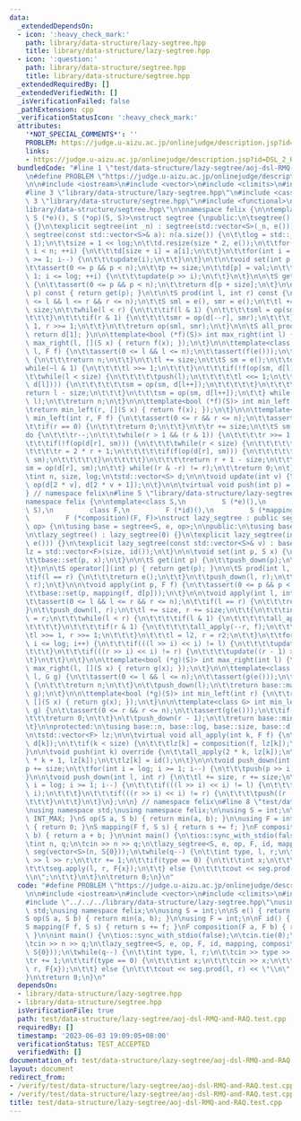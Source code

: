 ```yaml
---
data:
  _extendedDependsOn:
  - icon: ':heavy_check_mark:'
    path: library/data-structure/lazy-segtree.hpp
    title: library/data-structure/lazy-segtree.hpp
  - icon: ':question:'
    path: library/data-structure/segtree.hpp
    title: library/data-structure/segtree.hpp
  _extendedRequiredBy: []
  _extendedVerifiedWith: []
  _isVerificationFailed: false
  _pathExtension: cpp
  _verificationStatusIcon: ':heavy_check_mark:'
  attributes:
    '*NOT_SPECIAL_COMMENTS*': ''
    PROBLEM: https://judge.u-aizu.ac.jp/onlinejudge/description.jsp?id=DSL_2_H
    links:
    - https://judge.u-aizu.ac.jp/onlinejudge/description.jsp?id=DSL_2_H
  bundledCode: "#line 1 \"test/data-structure/lazy-segtree/aoj-dsl-RMQ-and-RAQ.test.cpp\"\
    \n#define PROBLEM \"https://judge.u-aizu.ac.jp/onlinejudge/description.jsp?id=DSL_2_H\"\
    \n\n#include <iostream>\n#include <vector>\n#include <climits>\n#include <algorithm>\n\
    #line 3 \"library/data-structure/lazy-segtree.hpp\"\n#include <cassert>\n#line\
    \ 3 \"library/data-structure/segtree.hpp\"\n#include <functional>\n#line 5 \"\
    library/data-structure/segtree.hpp\"\n\nnamespace felix {\n\ntemplate<class S,\
    \ S (*e)(), S (*op)(S, S)>\nstruct segtree {\npublic:\n\tsegtree() : segtree(0)\
    \ {}\n\texplicit segtree(int _n) : segtree(std::vector<S>(_n, e())) {}\n\texplicit\
    \ segtree(const std::vector<S>& a): n(a.size()) {\n\t\tlog = std::__lg(2 * n -\
    \ 1);\n\t\tsize = 1 << log;\n\t\td.resize(size * 2, e());\n\t\tfor(int i = 0;\
    \ i < n; ++i) {\n\t\t\td[size + i] = a[i];\n\t\t}\n\t\tfor(int i = size - 1; i\
    \ >= 1; i--) {\n\t\t\tupdate(i);\n\t\t}\n\t}\n\t\n\tvoid set(int p, S val) {\n\
    \t\tassert(0 <= p && p < n);\n\t\tp += size;\n\t\td[p] = val;\n\t\tfor(int i =\
    \ 1; i <= log; ++i) {\n\t\t\tupdate(p >> i);\n\t\t}\n\t}\n\n\tS get(int p) const\
    \ {\n\t\tassert(0 <= p && p < n);\n\t\treturn d[p + size];\n\t}\n\n\tS operator[](int\
    \ p) const { return get(p); }\n\t\n\tS prod(int l, int r) const {\n\t\tassert(0\
    \ <= l && l <= r && r <= n);\n\t\tS sml = e(), smr = e();\n\t\tl += size, r +=\
    \ size;\n\t\twhile(l < r) {\n\t\t\tif(l & 1) {\n\t\t\t\tsml = op(sml, d[l++]);\n\
    \t\t\t}\n\t\t\tif(r & 1) {\n\t\t\t\tsmr = op(d[--r], smr);\n\t\t\t}\n\t\t\tl >>=\
    \ 1, r >>= 1;\n\t\t}\n\t\treturn op(sml, smr);\n\t}\n\n\tS all_prod() const {\
    \ return d[1]; }\n\n\ttemplate<bool (*f)(S)> int max_right(int l) {\n\t\treturn\
    \ max_right(l, [](S x) { return f(x); });\n\t}\n\n\ttemplate<class F> int max_right(int\
    \ l, F f) {\n\t\tassert(0 <= l && l <= n);\n\t\tassert(f(e()));\n\t\tif(l == n)\
    \ {\n\t\t\treturn n;\n\t\t}\n\t\tl += size;\n\t\tS sm = e();\n\t\tdo {\n\t\t\t\
    while(~l & 1) {\n\t\t\t\tl >>= 1;\n\t\t\t}\n\t\t\tif(!f(op(sm, d[l]))) {\n\t\t\
    \t\twhile(l < size) {\n\t\t\t\t\tpush(l);\n\t\t\t\t\tl <<= 1;\n\t\t\t\t\tif(f(op(sm,\
    \ d[l]))) {\n\t\t\t\t\t\tsm = op(sm, d[l++]);\n\t\t\t\t\t}\n\t\t\t\t}\n\t\t\t\t\
    return l - size;\n\t\t\t}\n\t\t\tsm = op(sm, d[l++]);\n\t\t} while((l & -l) !=\
    \ l);\n\t\treturn n;\n\t}\n\n\ttemplate<bool (*f)(S)> int min_left(int r) {\n\t\
    \treturn min_left(r, [](S x) { return f(x); });\n\t}\n\n\ttemplate<class F> int\
    \ min_left(int r, F f) {\n\t\tassert(0 <= r && r <= n);\n\t\tassert(f(e()));\n\
    \t\tif(r == 0) {\n\t\t\treturn 0;\n\t\t}\n\t\tr += size;\n\t\tS sm = e();\n\t\t\
    do {\n\t\t\tr--;\n\t\t\twhile(r > 1 && (r & 1)) {\n\t\t\t\tr >>= 1;\n\t\t\t}\n\
    \t\t\tif(!f(op(d[r], sm))) {\n\t\t\t\twhile(r < size) {\n\t\t\t\t\tpush(r);\n\t\
    \t\t\t\tr = 2 * r + 1;\n\t\t\t\t\tif(f(op(d[r], sm))) {\n\t\t\t\t\t\tsm = op(d[r--],\
    \ sm);\n\t\t\t\t\t}\n\t\t\t\t}\n\t\t\t\treturn r + 1 - size;\n\t\t\t}\n\t\t\t\
    sm = op(d[r], sm);\n\t\t} while((r & -r) != r);\n\t\treturn 0;\n\t}\n\t\nprotected:\n\
    \tint n, size, log;\n\tstd::vector<S> d;\n\n\tvoid update(int v) {\n\t\td[v] =\
    \ op(d[2 * v], d[2 * v + 1]);\n\t}\n\n\tvirtual void push(int p) = 0;\n};\n\n\
    } // namespace felix\n#line 5 \"library/data-structure/lazy-segtree.hpp\"\n\n\
    namespace felix {\n\ntemplate<class S,\n         S (*e)(),\n         S (*op)(S,\
    \ S),\n         class F,\n         F (*id)(),\n         S (*mapping)(F, S),\n\
    \         F (*composition)(F, F)>\nstruct lazy_segtree : public segtree<S, e,\
    \ op> {\n\tusing base = segtree<S, e, op>;\n\npublic:\n\tusing base::all_prod;\n\
    \n\tlazy_segtree() : lazy_segtree(0) {}\n\texplicit lazy_segtree(int _n) : lazy_segtree(std::vector<S>(_n,\
    \ e())) {}\n\texplicit lazy_segtree(const std::vector<S>& v) : base(v) {\n\t\t\
    lz = std::vector<F>(size, id());\n\t}\n\n\tvoid set(int p, S x) {\n\t\tpush_down(p);\n\
    \t\tbase::set(p, x);\n\t}\n\n\tS get(int p) {\n\t\tpush_down(p);\n\t\treturn base::get(p);\n\
    \t}\n\n\tS operator[](int p) { return get(p); }\n\n\tS prod(int l, int r) {\n\t\
    \tif(l == r) {\n\t\t\treturn e();\n\t\t}\n\t\tpush_down(l, r);\n\t\treturn base::prod(l,\
    \ r);\n\t}\n\n\tvoid apply(int p, F f) {\n\t\tassert(0 <= p && p < n);\n\t\tpush_down(p);\n\
    \t\tbase::set(p, mapping(f, d[p]));\n\t}\n\n\tvoid apply(int l, int r, F f) {\n\
    \t\tassert(0 <= l && l <= r && r <= n);\n\t\tif(l == r) {\n\t\t\treturn;\n\t\t\
    }\n\t\tpush_down(l, r);\n\t\tl += size, r += size;\n\t\t{\n\t\t\tint l2 = l, r2\
    \ = r;\n\t\t\twhile(l < r) {\n\t\t\t\tif(l & 1) {\n\t\t\t\t\tall_apply(l++, f);\n\
    \t\t\t\t}\n\t\t\t\tif(r & 1) {\n\t\t\t\t\tall_apply(--r, f);\n\t\t\t\t}\n\t\t\t\
    \tl >>= 1, r >>= 1;\n\t\t\t}\n\t\t\tl = l2, r = r2;\n\t\t}\n\t\tfor(int i = 1;\
    \ i <= log; i++) {\n\t\t\tif(((l >> i) << i) != l) {\n\t\t\t\tupdate(l >> i);\n\
    \t\t\t}\n\t\t\tif(((r >> i) << i) != r) {\n\t\t\t\tupdate((r - 1) >> i);\n\t\t\
    \t}\n\t\t}\n\t}\n\n\ttemplate<bool (*g)(S)> int max_right(int l) {\n\t\treturn\
    \ max_right(l, [](S x) { return g(x); });\n\t}\n\n\ttemplate<class G> int max_right(int\
    \ l, G g) {\n\t\tassert(0 <= l && l <= n);\n\t\tassert(g(e()));\n\t\tif(l == n)\
    \ {\n\t\t\treturn n;\n\t\t}\n\t\tpush_down(l);\n\t\treturn base::max_right(l,\
    \ g);\n\t}\n\n\ttemplate<bool (*g)(S)> int min_left(int r) {\n\t\treturn min_left(r,\
    \ [](S x) { return g(x); });\n\t}\n\n\ttemplate<class G> int min_left(int r, G\
    \ g) {\n\t\tassert(0 <= r && r <= n);\n\t\tassert(g(e()));\n\t\tif(r == 0) {\n\
    \t\t\treturn 0;\n\t\t}\n\t\tpush_down(r - 1);\n\t\treturn base::min_left(r, g);\n\
    \t}\n\nprotected:\n\tusing base::n, base::log, base::size, base::d;\n\tusing base::update;\n\
    \n\tstd::vector<F> lz;\n\n\tvirtual void all_apply(int k, F f) {\n\t\td[k] = mapping(f,\
    \ d[k]);\n\t\tif(k < size) {\n\t\t\tlz[k] = composition(f, lz[k]);\n\t\t}\n\t\
    }\n\n\tvoid push(int k) override {\n\t\tall_apply(2 * k, lz[k]);\n\t\tall_apply(2\
    \ * k + 1, lz[k]);\n\t\tlz[k] = id();\n\t}\n\n\tvoid push_down(int p) {\n\t\t\
    p += size;\n\t\tfor(int i = log; i >= 1; i--) {\n\t\t\tpush(p >> i);\n\t\t}\n\t\
    }\n\n\tvoid push_down(int l, int r) {\n\t\tl += size, r += size;\n\t\tfor(int\
    \ i = log; i >= 1; i--) {\n\t\t\tif(((l >> i) << i) != l) {\n\t\t\t\tpush(l >>\
    \ i);\n\t\t\t}\n\t\t\tif(((r >> i) << i) != r) {\n\t\t\t\tpush((r - 1) >> i);\n\
    \t\t\t}\n\t\t}\n\t}\n};\n\n} // namespace felix\n#line 8 \"test/data-structure/lazy-segtree/aoj-dsl-RMQ-and-RAQ.test.cpp\"\
    \nusing namespace std;\nusing namespace felix;\n\nusing S = int;\n\nS e() { return\
    \ INT_MAX; }\nS op(S a, S b) { return min(a, b); }\n\nusing F = int;\n\nF id()\
    \ { return 0; }\nS mapping(F f, S s) { return s += f; }\nF composition(F a, F\
    \ b) { return a + b; }\n\nint main() {\n\tios::sync_with_stdio(false);\n\tcin.tie(0);\n\
    \tint n, q;\n\tcin >> n >> q;\n\tlazy_segtree<S, e, op, F, id, mapping, composition>\
    \ seg(vector<S>(n, S{0}));\n\twhile(q--) {\n\t\tint type, l, r;\n\t\tcin >> type\
    \ >> l >> r;\n\t\tr += 1;\n\t\tif(type == 0) {\n\t\t\tint x;\n\t\t\tcin >> x;\n\
    \t\t\tseg.apply(l, r, F{x});\n\t\t} else {\n\t\t\tcout << seg.prod(l, r) << \"\
    \\n\";\n\t\t}\n\t}\n\treturn 0;\n}\n"
  code: "#define PROBLEM \"https://judge.u-aizu.ac.jp/onlinejudge/description.jsp?id=DSL_2_H\"\
    \n\n#include <iostream>\n#include <vector>\n#include <climits>\n#include <algorithm>\n\
    #include \"../../../library/data-structure/lazy-segtree.hpp\"\nusing namespace\
    \ std;\nusing namespace felix;\n\nusing S = int;\n\nS e() { return INT_MAX; }\n\
    S op(S a, S b) { return min(a, b); }\n\nusing F = int;\n\nF id() { return 0; }\n\
    S mapping(F f, S s) { return s += f; }\nF composition(F a, F b) { return a + b;\
    \ }\n\nint main() {\n\tios::sync_with_stdio(false);\n\tcin.tie(0);\n\tint n, q;\n\
    \tcin >> n >> q;\n\tlazy_segtree<S, e, op, F, id, mapping, composition> seg(vector<S>(n,\
    \ S{0}));\n\twhile(q--) {\n\t\tint type, l, r;\n\t\tcin >> type >> l >> r;\n\t\
    \tr += 1;\n\t\tif(type == 0) {\n\t\t\tint x;\n\t\t\tcin >> x;\n\t\t\tseg.apply(l,\
    \ r, F{x});\n\t\t} else {\n\t\t\tcout << seg.prod(l, r) << \"\\n\";\n\t\t}\n\t\
    }\n\treturn 0;\n}\n"
  dependsOn:
  - library/data-structure/lazy-segtree.hpp
  - library/data-structure/segtree.hpp
  isVerificationFile: true
  path: test/data-structure/lazy-segtree/aoj-dsl-RMQ-and-RAQ.test.cpp
  requiredBy: []
  timestamp: '2023-06-03 19:09:05+08:00'
  verificationStatus: TEST_ACCEPTED
  verifiedWith: []
documentation_of: test/data-structure/lazy-segtree/aoj-dsl-RMQ-and-RAQ.test.cpp
layout: document
redirect_from:
- /verify/test/data-structure/lazy-segtree/aoj-dsl-RMQ-and-RAQ.test.cpp
- /verify/test/data-structure/lazy-segtree/aoj-dsl-RMQ-and-RAQ.test.cpp.html
title: test/data-structure/lazy-segtree/aoj-dsl-RMQ-and-RAQ.test.cpp
---
```

